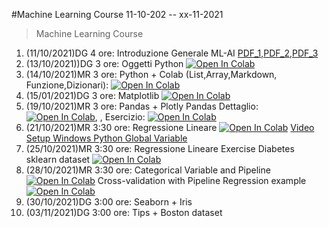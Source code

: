 #Machine Learning Course 11-10-202 -- xx-11-2021 

> Machine Learning Course

1. (11/10/2021)DG 4 ore: Introduzione Generale ML-AI [PDF_1](pdf/00_intro_ML.pdf),[PDF_2](pdf/1_IOT_INtro.pdf),[PDF_3](pdf/2_open_ledger.pdf)
2. (13/10/2021))DG 3 ore: Oggetti Python [![Open In Colab](https://colab.research.google.com/assets/colab-badge.svg)](https://colab.research.google.com/github/visiont3lab/machine-learning-course/blob/main/python/intro.ipynb)
3. (14/10/2021)MR 3 ore: Python + Colab (List,Array,Markdown, Funzione,Dizionari): [![Open In Colab](https://colab.research.google.com/assets/colab-badge.svg)](https://colab.research.google.com/github/visiont3lab/machine-learning-course/blob/main/python/PythonColabIntro.ipynb)
3. (15/01/2021)DG 3 ore: Matplotlib [![Open In Colab](https://colab.research.google.com/assets/colab-badge.svg)](https://colab.research.google.com/github/visiont3lab/machine-learning-course/blob/main/python/02_Matplotlib-first.ipynb)
5. (19/10/2021)MR 3 ore: Pandas + Plotly  Pandas Dettaglio: [![Open In Colab](https://colab.research.google.com/assets/colab-badge.svg)](https://colab.research.google.com/github/visiont3lab/machine-learning-course/blob/main/visualization/pandas.ipynb),  , Esercizio: [![Open In Colab](https://colab.research.google.com/assets/colab-badge.svg)](https://colab.research.google.com/github/visiont3lab/machine-learning-course/blob/main/python/Pandas_Plolty_Example.ipynb)
6. (21/10/2021)MR 3:30 ore: Regressione Lineare [![Open In Colab](https://colab.research.google.com/assets/colab-badge.svg)](https://colab.research.google.com/github/visiont3lab/machine-learning-course/blob/main/regression/02_RegressioneLineare.ipynb) [Video Setup Windows Python Global Variable](
https://drive.google.com/file/d/1bBBn2hO_hIra2fM_YsvV8FRtOGbgHKFq/view?usp=sharing)
7. (25/10/2021)MR 3:30 ore: Regressione Lineare Exercise Diabetes sklearn dataset [![Open In Colab](https://colab.research.google.com/assets/colab-badge.svg)](https://colab.research.google.com/github/visiont3lab/machine-learning-course/blob/main/regression/Exercise_Diabetes_Dataset_Regression.ipynb) 
8. (28/10/2021)MR 3:30 ore: Categorical Variable and Pipeline [![Open In Colab](https://colab.research.google.com/assets/colab-badge.svg)](https://colab.research.google.com/github/visiont3lab/machine-learning-course/blob/main/regression/Categorical_And_Pipeline.ipynb) Cross-validation with Pipeline Regression example [![Open In Colab](https://colab.research.google.com/assets/colab-badge.svg)](https://colab.research.google.com/github/visiont3lab/machine-learning-course/blob/main/regression/Regression_Code_Summary.ipynb) 
9. (30/10/2021)DG 3:00 ore: Seaborn + Iris
10. (03/11/2021)DG 3:00 ore: Tips + Boston dataset
